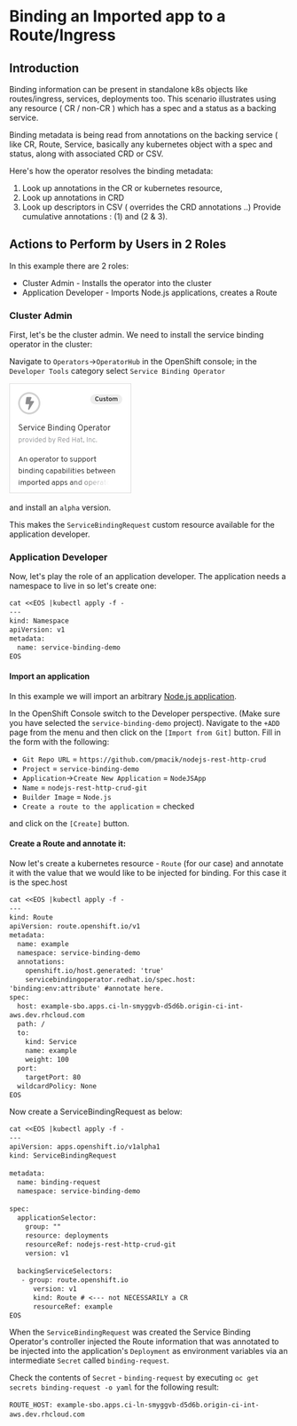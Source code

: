 # Binding an Imported app to a Route/Ingress

## Introduction

Binding information can be present in standalone k8s objects like routes/ingress, services, deployments too. This scenario illustrates using any resource ( CR / non-CR ) which has a spec and a status as a backing service.

Binding metadata is being read from annotations on the backing service ( like CR, Route, Service, basically any kubernetes object with a spec and status, along with associated CRD or CSV.

Here's how the operator resolves the binding metadata:

1) Look up annotations in the CR or kubernetes resource,
2) Look up annotations in CRD
3) Look up descriptors in CSV ( overrides the CRD annotations ..)
Provide cumulative annotations : (1) and (2 & 3).


## Actions to Perform by Users in 2 Roles

In this example there are 2 roles:

* Cluster Admin - Installs the operator into the cluster
* Application Developer - Imports Node.js applications, creates a Route

### Cluster Admin

First, let's be the cluster admin. We need to install the service binding operator in the cluster:

Navigate to `Operators`->`OperatorHub` in the OpenShift console; in the `Developer Tools` category select `Service Binding Operator`

![Service Binding Operator as shown in OperatorHub](../../assets/operator-hub-sbo-screenshot.png)

and install an `alpha` version.

This makes the `ServiceBindingRequest` custom resource available for the application developer.


### Application Developer

Now, let's play the role of an application developer. The application needs a namespace to live in so let's create one:

``` shell
cat <<EOS |kubectl apply -f -
---
kind: Namespace
apiVersion: v1
metadata:
  name: service-binding-demo
EOS
```

#### Import an application

In this example we will import an arbitrary [Node.js application](https://github.com/pmacik/nodejs-rest-http-crud).

In the OpenShift Console switch to the Developer perspective. (Make sure you have selected the `service-binding-demo` project). Navigate to the `+ADD` page from the menu and then click on the `[Import from Git]` button. Fill in the form with the following:

* `Git Repo URL` = `https://github.com/pmacik/nodejs-rest-http-crud`
* `Project` = `service-binding-demo`
* `Application`->`Create New Application` = `NodeJSApp`
* `Name` = `nodejs-rest-http-crud-git`
* `Builder Image` = `Node.js`
* `Create a route to the application` = checked

and click on the `[Create]` button.

#### Create a Route and annotate it:

Now let's create a kubernetes resource - `Route` (for our case) and annotate it with the value that we would like to be injected for binding. For this case it is the spec.host

``` shell
cat <<EOS |kubectl apply -f -
---
kind: Route
apiVersion: route.openshift.io/v1
metadata:
  name: example
  namespace: service-binding-demo
  annotations:
    openshift.io/host.generated: 'true'
    servicebindingoperator.redhat.io/spec.host: 'binding:env:attribute' #annotate here.
spec:
  host: example-sbo.apps.ci-ln-smyggvb-d5d6b.origin-ci-int-aws.dev.rhcloud.com
  path: /
  to:
    kind: Service
    name: example
    weight: 100
  port:
    targetPort: 80
  wildcardPolicy: None
EOS
```

Now create a ServiceBindingRequest as below:

``` shell
cat <<EOS |kubectl apply -f -
---
apiVersion: apps.openshift.io/v1alpha1
kind: ServiceBindingRequest

metadata: 
  name: binding-request
  namespace: service-binding-demo

spec: 
  applicationSelector: 
    group: ""
    resource: deployments
    resourceRef: nodejs-rest-http-crud-git
    version: v1

  backingServiceSelectors:                                                                                                        
   - group: route.openshift.io
      version: v1
      kind: Route # <--- not NECESSARILY a CR
      resourceRef: example 
EOS
```

When the `ServiceBindingRequest` was created the Service Binding Operator's controller injected the Route information that was annotated to be injected into the application's `Deployment` as environment variables via an intermediate `Secret` called `binding-request`.

Check the contents of `Secret` - `binding-request` by executing `oc get secrets binding-request -o yaml` for the following result:

`ROUTE_HOST: example-sbo.apps.ci-ln-smyggvb-d5d6b.origin-ci-int-aws.dev.rhcloud.com`

